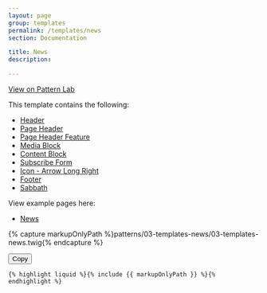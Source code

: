 ```yaml
---
layout: page
group: templates
permalink: /templates/news
section: Documentation

title: News
description:

---
```


[View on Pattern Lab](https://alps.adventist.io/v3/?p=templates-news)

This template contains the following:

* [Header](/organisms/global/header)
* [Page Header](/organisms/sections/page-header)
* [Page Header Feature](/organisms/sections/page-header-feature)
* [Media Block](/components/blocks/block-media)
* [Content Block](/components/blocks/block-content)
* [Subscribe Form](/components/forms/subscribe-form)
* [Icon - Arrow Long Right](/objects/icons)
* [Footer](/organisms/global/footer)
* [Sabbath](/organisms/asides/sabbath)

View example pages here:

* [News](https://alps.adventist.io/v3/patterns/04-pages-channel-news@complete/04-pages-channel-news@complete.html)

{% capture markupOnlyPath %}patterns/03-templates-news/03-templates-news.twig{% endcapture %}

<div class="pattern-code">
  <button class="c-btn pattern-code-copy-btn" data-clipboard-target="#pattern-code-0">Copy</button>

  <pre class="highlight pattern-code-block line-numbers"><code class="language-twig" id="pattern-code-0">{% highlight liquid %}{% include {{ markupOnlyPath }} %}{% endhighlight %}</code></pre>
</div>

